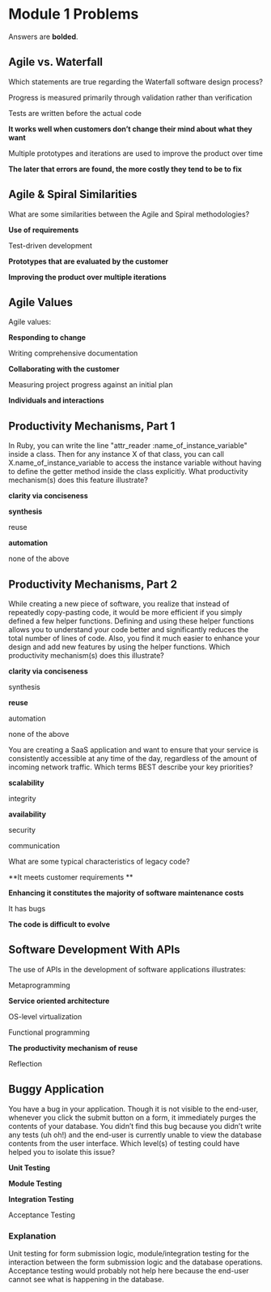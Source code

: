 # **Module 1 Problems**

Answers are **bolded**. 

## Agile vs. Waterfall

Which statements are true regarding the Waterfall software design process?

Progress is measured primarily through validation rather than verification

Tests are written before the actual code

**It works well when customers don’t change their mind about what they want**

Multiple prototypes and iterations are used to improve the product over time

**The later that errors are found, the more costly they tend to be to fix**

## Agile & Spiral Similarities

What are some similarities between the Agile and Spiral methodologies?

**Use of requirements**

Test-driven development

**Prototypes that are evaluated by the customer**

**Improving the product over multiple iterations**

## Agile Values

Agile values:

**Responding to change**

Writing comprehensive documentation

**Collaborating with the customer**

Measuring project progress against an initial plan

**Individuals and interactions**

## Productivity Mechanisms, Part 1

In Ruby, you can write the line "attr_reader :name_of_instance_variable" inside a class. Then for any instance X of that class, you can call X.name_of_instance_variable to access the instance variable without having to define the getter method inside the class explicitly. What productivity mechanism(s) does this feature illustrate?

**clarity via conciseness**

**synthesis**

reuse

**automation**

none of the above

## Productivity Mechanisms, Part 2

While creating a new piece of software, you realize that instead of repeatedly copy-pasting code, it would be more efficient if you simply defined a few helper functions. Defining and using these helper functions allows you to understand your code better and significantly reduces the total number of lines of code. Also, you find it much easier to enhance your design and add new features by using the helper functions. Which productivity mechanism(s) does this illustrate?

**clarity via conciseness**

synthesis

**reuse**

automation

none of the above

You are creating a SaaS application and want to ensure that your service is consistently accessible at any time of the day, regardless of the amount of incoming network traffic. Which terms BEST describe your key priorities?

**scalability**

integrity

**availability**

security

communication

What are some typical characteristics of legacy code?

**It meets customer requirements **

**Enhancing it constitutes the majority of software maintenance costs**

It has bugs

**The code is difficult to evolve**

## Software Development With APIs

The use of APIs in the development of software applications illustrates:

Metaprogramming

**Service oriented architecture**

OS-level virtualization

Functional programming

**The productivity mechanism of reuse**

Reflection

## Buggy Application

You have a bug in your application. Though it is not visible to the end-user, whenever you click the submit button on a form, it immediately purges the contents of your database. You didn’t find this bug because you didn’t write any tests (uh oh!) and the end-user is currently unable to view the database contents from the user interface. Which level(s) of testing could have helped you to isolate this issue?

**Unit Testing**

**Module Testing**

**Integration Testing**

Acceptance Testing

### Explanation

Unit testing for form submission logic, module/integration testing for the interaction between the form submission logic and the database operations. Acceptance testing would probably not help here because the end-user cannot see what is happening in the database.
